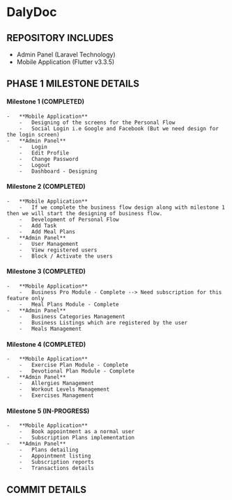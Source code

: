 # DalyDoc

## REPOSITORY INCLUDES

-   Admin Panel (Laravel Technology)
-   Mobile Application (Flutter v3.3.5)

## PHASE 1 MILESTONE DETAILS

#### Milestone 1 (COMPLETED)

    -   **Mobile Application**
        -   Designing of the screens for the Personal Flow
        -   Social Login i.e Google and Facebook (But we need design for the login screen)
    -   **Admin Panel**
        -   Login
        -   Edit Profile
        -   Change Password
        -   Logout
        -   Dashboard - Designing

#### Milestone 2 (COMPLETED)

    -   **Mobile Application**
        -   If we complete the business flow design along with milestone 1 then we will start the designing of business flow.
        -   Development of Personal Flow
        -   Add Task
        -   Add Meal Plans
    -   **Admin Panel**
        -   User Management
        -   View registered users
        -   Block / Activate the users

#### Milestone 3 (COMPLETED)

    -   **Mobile Application**
        -   Business Pro Module - Complete --> Need subscription for this feature only
        -   Meal Plans Module - Complete
    -   **Admin Panel**
        -   Business Categories Management
        -   Business Listings which are registered by the user
        -   Meals Management

#### Milestone 4 (COMPLETED)

    -   **Mobile Application**
        -   Exercise Plan Module - Complete
        -   Devotional Plan Module - Complete
    -   **Admin Panel**
        -   Allergies Management
        -   Workout Levels Management
        -   Exercises Management

#### Milestone 5 (IN-PROGRESS)

    -   **Mobile Application**
        -   Book appointment as a normal user
        -   Subscription Plans implementation
    -   **Admin Panel**
        -   Plans detailing
        -   Appointment listing
        -   Subscription reports
        -   Transactions details

## COMMIT DETAILS
